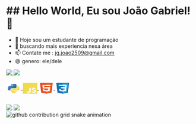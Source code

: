 # ## Hello World, Eu sou João Gabriel! 👋

- 🔭 Hoje sou um estudante de programação
- 🌱 buscando mais experiencia nesa área
- 📫 Contate me : jg.joao2509@gmail.com
- 😄 genero: ele/dele

<!--Stats-->
<div style="display: inline">
   <a href="https://github.com/jgabriel2509">
   <div style="display: inline_block">
      <img height="180em" src="https://github-readme-stats.vercel.app/api?username=jgabriel2509&show_icons=true&include_all_commits=true&count_private=true&bg_color=151515&border_color=00688b&title_color=d7d8c0&text_color=d1c89a&icon_color=5aa2c9"/>
      <img height="180em" src="https://github-readme-stats.vercel.app/api/top-langs/?username=jgabriel2509&layout=compact&langs_count=7&bg_color=151515&border_color=00688b&title_color=d7d8c0&text_color=d5e5e4&icon_color=5aa2c9"/>
   </div>
</div>

<!--languages-->
<div style="display: inline_block"><br>
  <img align="center" alt="jgabriel2509-python" height="30" width="40" src="https://raw.githubusercontent.com/devicons/devicon/master/icons/python/python-original.svg">
  <img align="center" alt="jgabriel2509-js" height="30" width="40" src="https://raw.githubusercontent.com/devicons/devicon/master/icons/javascript/javascript-plain.svg">
  <img align="center" alt="jgabriel2509-html" height="30" width="40" src="https://raw.githubusercontent.com/devicons/devicon/master/icons/html5/html5-original.svg">
  <img align="center" alt="jgabriel2509-css" height="30" width="40" src="https://raw.githubusercontent.com/devicons/devicon/master/icons/css3/css3-original.svg">
</div>

  ##

<!--social media-->
<div> 
  <a href="https://instagram.com/_silvax.07" target="_blank"><img src="https://img.shields.io/badge/-Instagram-%23E4405F?style=for-the-badge&logo=instagram&logoColor=white" target="_blank"></a>
  <a href = "mailto:jgabriel2509@gmail.com"><img src="https://img.shields.io/badge/-Gmail-%23333?style=for-the-badge&logo=gmail&logoColor=white" target="_blank"></a>
</div>

<picture>
  <source media="(prefers-color-scheme: dark)" srcset="https://raw.githubusercontent.com/jgabriel2509/jgabriel2509/output/github-contribution-grid-snake-dark.svg">
  <source media="(prefers-color-scheme: light)" srcset="https://raw.githubusercontent.com/jgabriel2509/jgabriel2509/output/github-contribution-grid-snake.svg">
  <img alt="github contribution grid snake animation" src="https://raw.githubusercontent.com/jgabriel2509/jgabriel2509/output/github-contribution-grid-snake.svg">
</picture>
